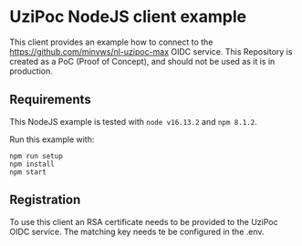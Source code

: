 # UziPoc NodeJS client example
This client provides an example how to connect to the https://github.com/minvws/nl-uzipoc-max OIDC service.
This Repository is created as a PoC (Proof of Concept), and should not be used as it is in production.

## Requirements
This NodeJS example is tested with `node v16.13.2` and `npm 8.1.2`.

Run this example with:
```
npm run setup
npm install
npm start
```

## Registration
To use this client an RSA certificate needs to be provided to the 
UziPoc OIDC service. The matching key needs te be configured in the .env.
